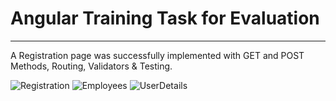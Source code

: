 # Angular Training Task for Evaluation
_____________________________________

A Registration page was successfully implemented with GET and POST Methods, Routing, Validators & Testing.

![Registration](https://user-images.githubusercontent.com/33002915/142215118-36e65af7-9782-41c6-b010-e849681ee612.png)
![Employees](https://user-images.githubusercontent.com/33002915/142215093-34946351-aad1-4d6f-9c15-c17fe8a31eae.png)
![UserDetails](https://user-images.githubusercontent.com/33002915/142215124-afd42aa7-5d35-4ba4-b006-b88bf50fbcc7.png)
